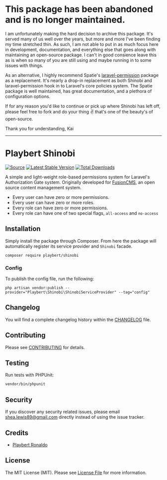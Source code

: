 # This package has been abandoned and is no longer maintained.

I am unfortunately making the hard decision to archive this package. It's served many of us well over the years, but more and more I've been finding my time stretched thin. As such, I am not able to put in as much focus here in development, documentation, and everything else that goes along with maintaining an open-source package. I can't in good consience leave this as is when so many of you are still using and maybe running in to some issues with things.

As an alternative, I highly recommend Spatie's [laravel-permission](https://github.com/spatie/laravel-permission) package as a replacement. It's nearly a drop-in replacement as both Shinobi and laravel-permission hook in to Laravel's core policies system. The Spatie package is well maintained, has great documentation, and a plethora of configuration options.

If for any reason you'd like to continue or pick up where Shinobi has left off, please feel free to fork and do your thing :v: that's one of the beauty's of open-source.

Thank you for understanding,
Kai

---

# Playbert Shinobi
[![Source](https://img.shields.io/badge/source-Playbert/shinobi-blue.svg?style=flat-square)](https://github.com/Playbert/shinobi)
[![Latest Stable Version](https://poser.pugx.org/Playbert/shinobi/v/stable?format=flat-square)](https://packagist.org/packages/playbert/shinobi)
[![Total Downloads](https://img.shields.io/packagist/dt/Playbert/shinobi.svg?style=flat-square)](https://packagist.org/packages/playbert/shinobi)

A simple and light-weight role-based permissions system for Laravel's Authorization Gate system. Originally developed for [FusionCMS](https://github.com/fusioncms/fusioncms), an open source content management system.

- Every user can have zero or more permissions.
- Every user can have zero or more roles.
- Every role can have zero or more permissions.
- Every role can have one of two special flags, `all-access` and `no-access`

## Installation
Simply install the package through Composer. From here the package will automatically register its service provider and `Shinobi` facade.

```
composer require playbert/shinobi
```

### Config
To publish the config file, run the following:

```
php artisan vendor:publish --provider="Playbert\Shinobi\ShinobiServiceProvider" --tag="config"
```

## Changelog
You will find a complete changelog history within the [CHANGELOG](CHANGELOG.md) file.

## Contributing
Please see [CONTRIBUTING](CONTRIBUTING.md) for details.

## Testing
Run tests with PHPUnit:

```bash
vendor/bin/phpunit
```

## Security
If you discover any security related issues, please email shea.lewis89@gmail.com directly instead of using the issue tracker.

## Credits
- [Playbert Ronaldo](https://github.com/Playbert)

## License
The MIT License (MIT). Please see [License File](LICENSE.md) for more information.
